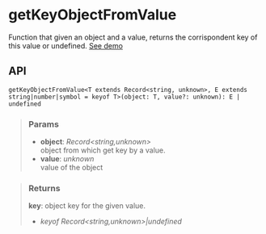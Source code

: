 # getKeyObjectFromValue
Function that given an object and a value, returns the corrispondent key of this value or undefined. [See demo](https://ndriadev.github.io/react-tools/#/utils/getKeyObjectFromValue)

## API

```tsx
getKeyObjectFromValue<T extends Record<string, unknown>, E extends string|number|symbol = keyof T>(object: T, value?: unknown): E | undefined
```


> ### Params
>
> - __object__: _Record<string,unknown>_  
object from which get key by a value.
> - __value__: _unknown_  
value of the object
>



> ### Returns
>
> __key__: object key for the given value.
> - _keyof Record<string,unknown>|undefined_  
>